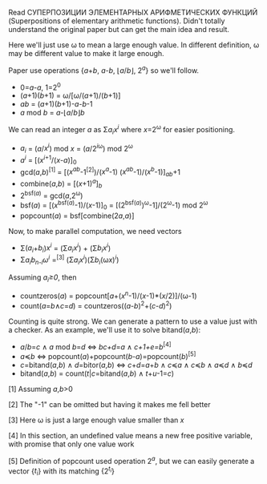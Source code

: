 Read СУПЕРПОЗИЦИИ ЭЛЕМЕНТАРНЫХ АРИФМЕТИЧЕСКИХ ФУНКЦИЙ (Superpositions of elementary arithmetic functions). 
Didn't totally understand the original paper but can get the main idea and result.

Here we'll just use ω to mean a large enough value. In different definition, ω may be different value to make it large enough.

Paper use operations {*a*+*b*, *a*-*b*, ⌊*a*/*b*⌋, 2<sup>*a*</sup>} so we'll follow.

* 0=*a*-*a*, 1=2<sup>0</sup>
* (*a*+1)(*b*+1) = ω/[ω/(*a*+1)/(*b*+1)]
* *ab* = (*a*+1)(*b*+1)-*a*-*b*-1
* *a* mod *b* = *a*-⌊*a*/*b*⌋*b*

We can read an integer *a* as Σ*a<sub>i</sub>x<sup>i</sup>* where *x*=2<sup>ω</sup> for easier positioning.

* *a<sub>i</sub>* = (*a*/*x<sup>i</sup>*) mod *x* = (*a*/2<sup>*i*ω</sup>) mod 2<sup>ω</sup>
* *a<sup>i</sup>* = [(*x*<sup>*i*+1</sup>/(*x*-*a*)]<sub>0</sub>
* gcd(*a*,*b*)<sup>[1]</sup> = [(*x<sup>ab</sup>*-1<sup>[2]</sup>)/(*x<sup>a</sup>*-1) (*x<sup>ab</sup>*-1)/(*x<sup>b</sup>*-1)]<sub>*ab*</sub>+1
* combine(*a*,*b*) = [(*x*+1)<sup>*a*</sup>]<sub>*b*</sub>
* 2<sup>bsf(*a*)</sup> = gcd(*a*,2<sup>ω</sup>)
* bsf(*a*) = [(*x*<sup>bsf(*a*)</sup>-1)/(*x*-1)]<sub>0</sub> = [(2<sup>bsf(*a*)</sup>)<sup>ω</sup>-1]/(2<sup>ω</sup>-1) mod 2<sup>ω</sup>
* popcount(*a*) = bsf[combine(2*a*,*a*)]

Now, to make parallel computation, we need vectors

* Σ(*a<sub>i</sub>*+*b<sub>i</sub>*)*x<sup>i</sup>* = (Σ*a<sub>i</sub>x<sup>i</sup>*) + (Σ*b<sub>i</sub>x<sup>i</sup>*)
* Σ*a<sub>i</sub>b<sub>n-i</sub>*ω*<sup>i</sup>* =<sup>[3]</sup> (Σ*a<sub>i</sub>x<sup>i</sup>*)(Σ*b<sub>i</sub>*(ω*x*)*<sup>i</sup>*)

Assuming *a<sub>i</sub>≥0*, then

* countzeros(*a*) = popcount[*a*+(*x<sup>n</sup>*-1)/(*x*-1)\*(*x*/2)]/(ω-1)
* count(*a*=*b*∧*c*=*d*) = countzeros((*a*-*b*)<sup>2</sup>+(*c*-*d*)<sup>2</sup>)

Counting is quite strong. We can generate a pattern to use a value just with a checker.
As an example, we'll use it to solve bitand(*a*,*b*):

* *a*/*b*=*c* ∧ *a* mod *b*=*d* ⇔ *bc+d*=*a* ∧ *c+1+e=b*<sup>[4]</sup>
* *a*≼*b* ⇔ popcount(*a*)+popcount(*b*-*a*)=popcount(*b*)<sup>[5]</sup>
* *c*=bitand(*a*,*b*) ∧ *d*=bitor(*a*,*b*) ⇔ *c*+*d*=*a*+*b* ∧ *c*≼*a* ∧ *c*≼*b* ∧ *a*≼*d* ∧ *b*≼*d*
* bitand(*a*,*b*) = count(*t*|*c*=bitand(*a*,*b*) ∧ *t*+*u*-1=*c*)

[1] Assuming *a*,*b*>0

[2] The "-1" can be omitted but having it makes me fell better

[3] Here ω is just a large enough value smaller than *x*

[4] In this section, an undefined value means a new free positive variable, with promise that only one value work

[5] Definition of popcount used operation 2<sup>*a*</sup>, but we can easily generate a vector {*t<sub>i</sub>*} with its matching {2<sup>*t<sub>i</sub>*</sup>}
